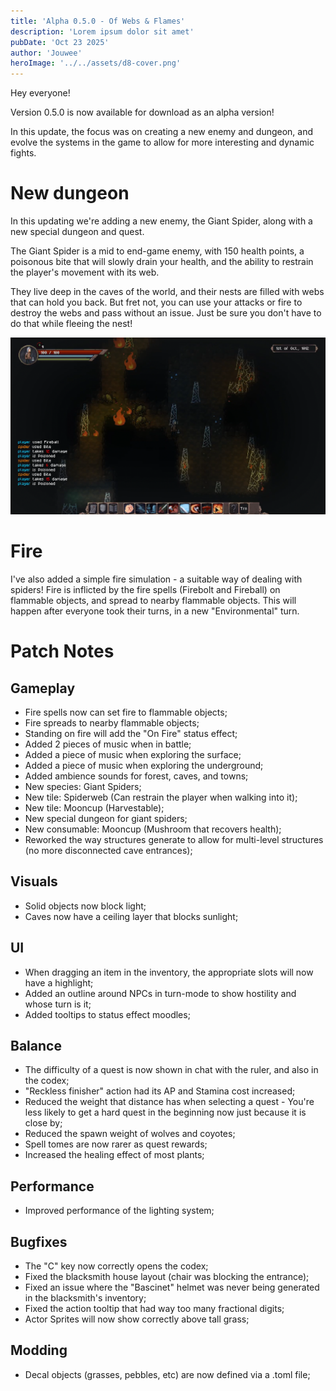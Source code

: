 ```yaml
---
title: 'Alpha 0.5.0 - Of Webs & Flames'
description: 'Lorem ipsum dolor sit amet'
pubDate: 'Oct 23 2025'
author: 'Jouwee'
heroImage: '../../assets/d8-cover.png'
---
```

Hey everyone!

Version 0.5.0 is now available for download as an alpha version!

In this update, the focus was on creating a new enemy and dungeon, and evolve the systems in the game to allow for more interesting and dynamic fights.

# New dungeon

In this updating we're adding a new enemy, the Giant Spider, along with a new special dungeon and quest.

The Giant Spider is a mid to end-game enemy, with 150 health points, a poisonous bite that will slowly drain your health, and the ability to restrain the player's movement with its web.

They live deep in the caves of the world, and their nests are filled with webs that can hold you back. But fret not, you can use your attacks or fire to destroy the webs and pass without an issue. Just be sure you don't have to do that while fleeing the nest!

![New dungeon](../../assets/u8-0-5-0-dungeon.png)

# Fire

I've also added a simple fire simulation - a suitable way of dealing with spiders! Fire is inflicted by the fire spells (Firebolt and Fireball) on flammable objects, and spread to nearby flammable objects. This will happen after everyone took their turns, in a new "Environmental" turn.


# Patch Notes

## Gameplay
- Fire spells now can set fire to flammable objects;
- Fire spreads to nearby flammable objects;
- Standing on fire will add the "On Fire" status effect;
- Added 2 pieces of music when in battle;
- Added a piece of music when exploring the surface;
- Added a piece of music when exploring the underground;
- Added ambience sounds for forest, caves, and towns;
- New species: Giant Spiders;
- New tile: Spiderweb (Can restrain the player when walking into it);
- New tile: Mooncup (Harvestable);
- New special dungeon for giant spiders;
- New consumable: Mooncup (Mushroom that recovers health);
- Reworked the way structures generate to allow for multi-level structures (no more disconnected cave entrances);

## Visuals
- Solid objects now block light;
- Caves now have a ceiling layer that blocks sunlight;

## UI
- When dragging an item in the inventory, the appropriate slots will now have a highlight;
- Added an outline around NPCs in turn-mode to show hostility and whose turn is it;
- Added tooltips to status effect moodles;

## Balance
- The difficulty of a quest is now shown in chat with the ruler, and also in the codex;
- "Reckless finisher" action had its AP and Stamina cost increased;
- Reduced the weight that distance has when selecting a quest - You're less likely to get a hard quest in the beginning now just because it is close by;
- Reduced the spawn weight of wolves and coyotes;
- Spell tomes are now rarer as quest rewards;
- Increased the healing effect of most plants;

## Performance
- Improved performance of the lighting system;

## Bugfixes
- The "C" key now correctly opens the codex;
- Fixed the blacksmith house layout (chair was blocking the entrance);
- Fixed an issue where the "Bascinet" helmet was never being generated in the blacksmith's inventory;
- Fixed the action tooltip that had way too many fractional digits;
- Actor Sprites will now show correctly above tall grass;

## Modding
- Decal objects (grasses, pebbles, etc) are now defined via a .toml file;
